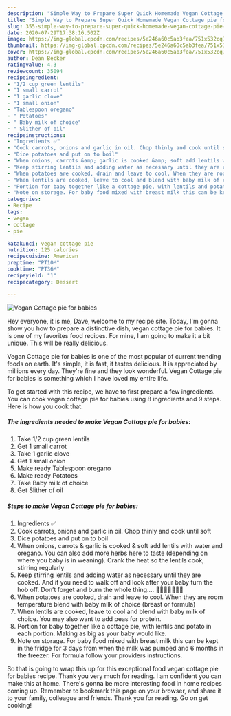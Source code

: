 ```yaml
---
description: "Simple Way to Prepare Super Quick Homemade Vegan Cottage pie for babies"
title: "Simple Way to Prepare Super Quick Homemade Vegan Cottage pie for babies"
slug: 355-simple-way-to-prepare-super-quick-homemade-vegan-cottage-pie-for-babies
date: 2020-07-29T17:38:16.502Z
image: https://img-global.cpcdn.com/recipes/5e246a60c5ab3fea/751x532cq70/vegan-cottage-pie-for-babies-recipe-main-photo.jpg
thumbnail: https://img-global.cpcdn.com/recipes/5e246a60c5ab3fea/751x532cq70/vegan-cottage-pie-for-babies-recipe-main-photo.jpg
cover: https://img-global.cpcdn.com/recipes/5e246a60c5ab3fea/751x532cq70/vegan-cottage-pie-for-babies-recipe-main-photo.jpg
author: Dean Becker
ratingvalue: 4.3
reviewcount: 35094
recipeingredient:
- "1/2 cup green lentils"
- "1 small carrot"
- "1 garlic clove"
- "1 small onion"
- "Tablespoon oregano"
- " Potatoes"
- " Baby milk of choice"
- " Slither of oil"
recipeinstructions:
- "Ingredients ✅"
- "Cook carrots, onions and garlic in oil. Chop thinly and cook until soft"
- "Dice potatoes and put on to boil"
- "When onions, carrots &amp; garlic is cooked &amp; soft add lentils with water and oregano. You can also add more herbs here to taste (depending on where you baby is in weaning). Crank the heat so the lentils cook, stirring regularly"
- "Keep stirring lentils and adding water as necessary until they are cooked. And if you need to walk off and look after your baby turn the hob off. Don’t forget and burn the whole thing.... 🙋🏻‍♀️🤦🏻‍♀️😭"
- "When potatoes are cooked, drain and leave to cool. When they are room temperature blend with baby milk of choice (breast or formula)"
- "When lentils are cooked, leave to cool and blend with baby milk of choice. You may also want to add peas for protein."
- "Portion for baby together like a cottage pie, with lentils and potato in each portion. Making as big as your baby would like."
- "Note on storage. For baby food mixed with breast milk this can be kept in the fridge for 3 days from when the milk was pumped and 6 months in the freezer. For formula follow your providers instructions."
categories:
- Recipe
tags:
- vegan
- cottage
- pie

katakunci: vegan cottage pie 
nutrition: 125 calories
recipecuisine: American
preptime: "PT10M"
cooktime: "PT36M"
recipeyield: "1"
recipecategory: Dessert

---
```



![Vegan Cottage pie for babies](https://img-global.cpcdn.com/recipes/5e246a60c5ab3fea/751x532cq70/vegan-cottage-pie-for-babies-recipe-main-photo.jpg)

Hey everyone, it is me, Dave, welcome to my recipe site. Today, I'm gonna show you how to prepare a distinctive dish, vegan cottage pie for babies. It is one of my favorites food recipes. For mine, I am going to make it a bit unique. This will be really delicious.



Vegan Cottage pie for babies is one of the most popular of current trending foods on earth. It's simple, it is fast, it tastes delicious. It is appreciated by millions every day. They're fine and they look wonderful. Vegan Cottage pie for babies is something which I have loved my entire life.


To get started with this recipe, we have to first prepare a few ingredients. You can cook vegan cottage pie for babies using 8 ingredients and 9 steps. Here is how you cook that.

<!--inarticleads1-->

##### The ingredients needed to make Vegan Cottage pie for babies:

1. Take 1/2 cup green lentils
1. Get 1 small carrot
1. Take 1 garlic clove
1. Get 1 small onion
1. Make ready Tablespoon oregano
1. Make ready  Potatoes
1. Take  Baby milk of choice
1. Get  Slither of oil




<!--inarticleads2-->

##### Steps to make Vegan Cottage pie for babies:

1. Ingredients ✅
1. Cook carrots, onions and garlic in oil. Chop thinly and cook until soft
1. Dice potatoes and put on to boil
1. When onions, carrots &amp; garlic is cooked &amp; soft add lentils with water and oregano. You can also add more herbs here to taste (depending on where you baby is in weaning). Crank the heat so the lentils cook, stirring regularly
1. Keep stirring lentils and adding water as necessary until they are cooked. And if you need to walk off and look after your baby turn the hob off. Don’t forget and burn the whole thing.... 🙋🏻‍♀️🤦🏻‍♀️😭
1. When potatoes are cooked, drain and leave to cool. When they are room temperature blend with baby milk of choice (breast or formula)
1. When lentils are cooked, leave to cool and blend with baby milk of choice. You may also want to add peas for protein.
1. Portion for baby together like a cottage pie, with lentils and potato in each portion. Making as big as your baby would like.
1. Note on storage. For baby food mixed with breast milk this can be kept in the fridge for 3 days from when the milk was pumped and 6 months in the freezer. For formula follow your providers instructions.




So that is going to wrap this up for this exceptional food vegan cottage pie for babies recipe. Thank you very much for reading. I am confident you can make this at home. There's gonna be more interesting food in home recipes coming up. Remember to bookmark this page on your browser, and share it to your family, colleague and friends. Thank you for reading. Go on get cooking!
